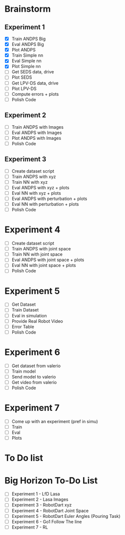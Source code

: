# Brainstorm

## Experiment 1

- [X] Train ANDPS Big
- [X] Eval ANDPS Big
- [X] Plot ANDPS
- [X] Train Simple nn
- [X] Eval Simple nn
- [X] Plot Simple nn
- [ ] Get SEDS data, drive
- [ ] Plot SEDS
- [ ] Get LPV-DS data, drive
- [ ] Plot LPV-DS
- [ ] Compute errors + plots
- [ ] Polish Code

## Experiment 2
- [ ] Train ANDPS with Images
- [ ] Eval ANDPS with Images
- [ ] Plot ANDPS with Images
- [ ] Polish Code
## Experiment 3
- [ ] Create dataset script
- [ ] Train ANDPS with xyz
- [ ] Train NN with xyz
- [ ] Eval ANDPS with xyz + plots
- [ ] Eval NN with xyz + plots
- [ ] Eval ANDPS with perturbation + plots
- [ ] Eval NN with perturbation + plots
- [ ] Polish Code
# Experiment 4
- [ ] Create dataset script
- [ ] Train ANDPS with joint space
- [ ] Train NN with joint space
- [ ] Eval ANDPS with joint space + plots
- [ ] Eval NN with joint space + plots
- [ ] Polish Code
# Experiment 5
- [ ] Get Dataset
- [ ] Train Dataset
- [ ] Eval in simulation
- [ ] Provide Real Robot Video
- [ ] Error Table
- [ ] Polish Code
# Experiment 6
- [ ] Get dataset from valerio
- [ ] Train model
- [ ] Send model to valerio
- [ ] Get video from valerio
- [ ] Polish Code
# Experiment 7
- [ ] Come up with an experiment (pref in simu)
- [ ] Train
- [ ] Eval
- [ ] Plots
# To Do list





# Big Horizon To-Do List
- [ ] Experiment 1 - LfD Lasa
- [ ] Experiment 2 - Lasa Images
- [ ] Experiment 3 - RobotDart xyz
- [ ] Experiment 4 - RobotDart Joint Space
- [ ] Experiment 5 - RobotDart Euler Angles (Pouring Task)
- [ ] Experiment 6 - Go1 Follow The line
- [ ] Experiment 7 - RL